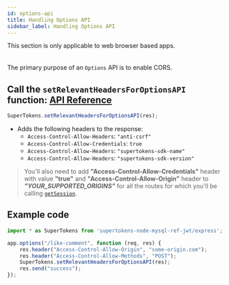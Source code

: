 ```yaml
---
id: options-api
title: Handling Options API
sidebar_label: Handling Options API
---
```


<div class="specialNote">
This section is only applicable to web browser based apps.
</div>
<div style="height: 20px"></div>

The primary purpose of an ```Options``` API is to enable CORS.

## Call the ```setRelevantHeadersForOptionsAPI``` function: [API Reference](../api-reference#setrelevantheadersforoptionsapires)
```js
SuperTokens.setRelevantHeadersForOptionsAPI(res);
```
- Adds the following headers to the response:
    - ```Access-Control-Allow-Headers```: ```"anti-csrf"```
    - ```Access-Control-Allow-Credentials```: ```true```
    - ```Access-Control-Allow-Headers```: ```"supertokens-sdk-name"```
    - ```Access-Control-Allow-Headers```: ```"supertokens-sdk-version"```

> You'll also need to add **"Access-Control-Allow-Credentials"** header with value **"true"** and **"Access-Control-Allow-Origin"** header to ***"YOUR_SUPPORTED_ORIGINS"*** for all the routes for which you'll be calling [`getSession`](./verify-session).

<div class="divider"></div>

## Example code
```js
import * as SuperTokens from 'supertokens-node-mysql-ref-jwt/express';

app.options("/like-comment", function (req, res) {
    res.header("Access-Control-Allow-Origin", "some-origin.com");
    res.header("Access-Control-Allow-Methods", "POST");
    SuperTokens.setRelevantHeadersForOptionsAPI(res);
    res.send("success");
});
```